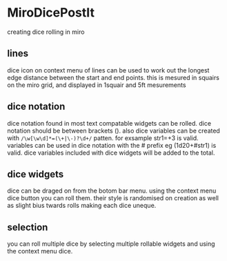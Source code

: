 # MiroDicePostIt
creating dice rolling in miro

## lines
dice icon on context menu of lines can be used to work out the longest edge distance between the start and end points. this is mesured in squairs on the miro grid, and displayed in 1squair and 5ft mesurements

## dice notation
dice notation found in most text compatable widgets can be rolled. dice notation should be between brackets (). also dice variables can be created with `/\w[\w\d]*=(\+|\-)?\d+/` patten. for exsample str1=+3 is valid. variables can be used in dice notation with the # prefix eg (1d20+#str1) is valid. dice variables included with dice widgets will be added to the total.

## dice widgets
dice can be draged on from the botom bar menu. using the context menu dice button you can roll them. their style is randomised on creation as well as slight bius twards rolls making each dice uneque. 

## selection
you can roll multiple dice by selecting multiple rollable widgets and using the context menu dice.
